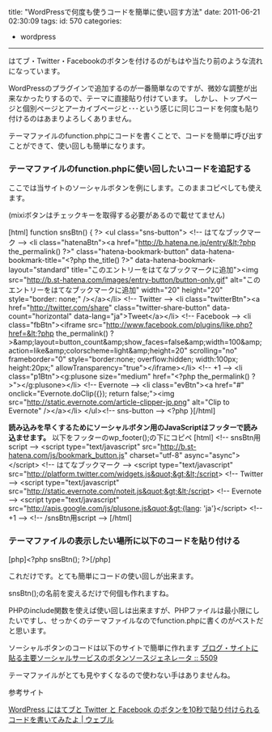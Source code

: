 title: "WordPressで何度も使うコードを簡単に使い回す方法"
date: 2011-06-21 02:30:09
tags:
id: 570
categories:
- wordpress
---

はてブ・Twitter・Facebookのボタンを付けるのがもはや当たり前のような流れになっています。

WordPressのプラグインで追加するのが一番簡単なのですが、微妙な調整が出来なかったりするので、テーマに直接貼り付けています。
しかし、トップページと個別ページとアーカイブページと･･･という感じに同じコードを何度も貼り付けるのはあまりよろしくありません。

テーマファイルのfunction.phpにコードを書くことで、コードを簡単に呼び出すことができて、使い回しも簡単になります。<!--more-->

### テーマファイルのfunction.phpに使い回したいコードを追記する

ここでは当サイトのソーシャルボタンを例にします。このままコピペしても使えます。

(mixiボタンはチェックキーを取得する必要があるので載せてません)

[html]
function snsBtn()
{ ?&gt;
	&lt;ul class=&quot;sns-button&quot;&gt;
		&lt;!-- はてなブックマーク --&gt;
		&lt;li class=&quot;hatenaBtn&quot;&gt;&lt;a href=&quot;http://b.hatena.ne.jp/entry/&lt;?php the_permalink() ?&gt;&quot; class=&quot;hatena-bookmark-button&quot; data-hatena-bookmark-title=&quot;&lt;?php the_title() ?&gt;&quot; data-hatena-bookmark-layout=&quot;standard&quot; title=&quot;このエントリーをはてなブックマークに追加&quot;&gt;&lt;img src=&quot;http://b.st-hatena.com/images/entry-button/button-only.gif&quot; alt=&quot;このエントリーをはてなブックマークに追加&quot; width=&quot;20&quot; height=&quot;20&quot; style=&quot;border: none;&quot; /&gt;&lt;/a&gt;&lt;/li&gt;
		&lt;!-- Twitter --&gt;
		&lt;li class=&quot;twitterBtn&quot;&gt;&lt;a href=&quot;http://twitter.com/share&quot; class=&quot;twitter-share-button&quot; data-count=&quot;horizontal&quot; data-lang=&quot;ja&quot;&gt;Tweet&lt;/a&gt;&lt;/li&gt;
		&lt;!-- Facebook --&gt;
		&lt;li class=&quot;fbBtn&quot;&gt;&lt;iframe src=&quot;http://www.facebook.com/plugins/like.php?href=&lt;?php the_permalink() ?&gt;&amp;amp;layout=button_count&amp;amp;show_faces=false&amp;amp;width=100&amp;amp;action=like&amp;amp;colorscheme=light&amp;amp;height=20&quot; scrolling=&quot;no&quot; frameborder=&quot;0&quot; style=&quot;border:none; overflow:hidden; width:100px; height:20px;&quot; allowTransparency=&quot;true&quot;&gt;&lt;/iframe&gt;&lt;/li&gt;
		&lt;!-- +1 --&gt;
		&lt;li class=&quot;p1Btn&quot;&gt;&lt;g:plusone size=&quot;medium&quot; href=&quot;&lt;?php the_permalink() ?&gt;&quot;&gt;&lt;/g:plusone&gt;&lt;/li&gt;
		&lt;!-- Evernote --&gt;
		&lt;li class=&quot;evBtn&quot;&gt;&lt;a href=&quot;#&quot; onclick=&quot;Evernote.doClip({}); return false;&quot;&gt;&lt;img src=&quot;http://static.evernote.com/article-clipper-jp.png&quot; alt=&quot;Clip to Evernote&quot; /&gt;&lt;/a&gt;&lt;/li&gt;
	&lt;/ul&gt;&lt;!-- sns-button --&gt;
&lt;?php }[/html]

**読み込みを早くするためにソーシャルボタン用のJavaScriptはフッターで読み込ませます。**
以下をフッターのwp_footer();の下にコピペ
[html]
&lt;!-- snsBtn用script --&gt;
&lt;script type=&quot;text/javascript&quot; src=&quot;http://b.st-hatena.com/js/bookmark_button.js&quot; charset=&quot;utf-8&quot; async=&quot;async&quot;&gt;&lt;/script&gt; &lt;!-- はてなブックマーク --&gt;
&lt;script type=&quot;text/javascript&quot; src=&quot;http://platform.twitter.com/widgets.js&quot;&gt;&lt;/script&gt; &lt;!-- Twitter --&gt;
&lt;script type=&quot;text/javascript&quot; src=&quot;http://static.evernote.com/noteit.js&quot;&gt;&lt;/script&gt; &lt;!-- Evernote --&gt;
&lt;script type=&quot;text/javascript&quot; src=&quot;http://apis.google.com/js/plusone.js&quot;&gt;{lang: 'ja'}&lt;/script&gt; &lt;!-- +1 --&gt;
&lt;!-- /snsBtn用script --&gt;
[/html]

### テーマファイルの表示したい場所に以下のコードを貼り付ける

[php]&lt;?php snsBtn(); ?&gt;[/php]

これだけです。とても簡単にコードの使い回しが出来ます。

snsBtn();の名前を変えるだけで何個も作れますね。

PHPのinclude関数を使えば使い回しは出来ますが、PHPファイルは最小限にしたいですし、せっかくのテーマファイルなのでfunction.phpに書くのがベストだと思います。

ソーシャルボタンのコードは以下のサイトで簡単に作れます
[ブログ・サイトに貼る主要ソーシャルサービスのボタンソースジェネレータ :: 5509](http://5509.me/log/social-service-buttons-generator "Link to ブログ・サイトに貼る主要ソーシャルサービスのボタンソースジェネレータ :: 5509")

テーマファイルがとても見やすくなるので使わない手はありませんね。

参考サイト

[WordPress にはてブと Twitter と Facebook のボタンを10秒で貼り付けられるコードを書いてみたよ | ウェブル](http://weble.org/2010/11/26/wordpress-social-button "Link to WordPress にはてブと Twitter と Facebook のボタンを10秒で貼り付けられるコードを書いてみたよ | ウェブル")